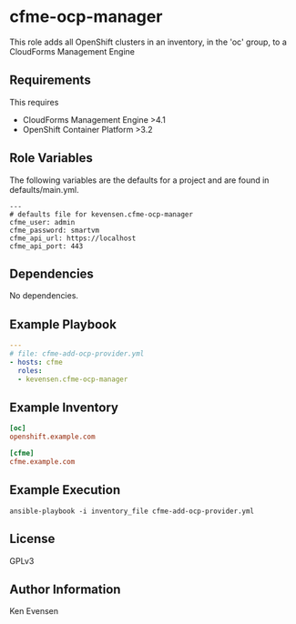 cfme-ocp-manager
=========

This role adds all OpenShift clusters in an inventory, in the 'oc' group, to a CloudForms Management Engine

Requirements
------------

This requires
* CloudForms Management Engine >4.1
* OpenShift Container Platform >3.2

Role Variables
--------------

The following variables are the defaults for a project and are found in defaults/main.yml.
```
---
# defaults file for kevensen.cfme-ocp-manager
cfme_user: admin
cfme_password: smartvm
cfme_api_url: https://localhost
cfme_api_port: 443
```

Dependencies
------------

No dependencies.

Example Playbook
----------------
```yaml
---
# file: cfme-add-ocp-provider.yml
- hosts: cfme
  roles:
  - kevensen.cfme-ocp-manager
```

Example Inventory
-----------------
```ini
[oc]
openshift.example.com

[cfme]
cfme.example.com
```

Example Execution
-----------------
```shell
ansible-playbook -i inventory_file cfme-add-ocp-provider.yml
```

License
-------

GPLv3

Author Information
------------------

Ken Evensen

